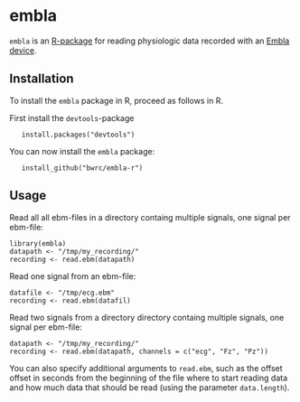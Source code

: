 embla
=======

`embla` is an [R-package](https://www.r-project.org/) for reading physiologic data recorded with an [Embla device](http://www.natus.com/index.cfm?page=products_1&crid=998).

Installation
------------
To install the `embla` package in R, proceed as follows in R.

First install the `devtools`-package
```
   install.packages("devtools")
```

You can now install the `embla` package:
```
   install_github("bwrc/embla-r")
```

Usage
-----
Read all all ebm-files in a directory containg multiple signals, one signal per ebm-file:
```
library(embla)
datapath <- "/tmp/my_recording/"
recording <- read.ebm(datapath)
```

Read one signal from an ebm-file:
```
datafile <- "/tmp/ecg.ebm"
recording <- read.ebm(datafil)
```

Read two signals from a directory  directory containg multiple signals, one signal per ebm-file:

```
datapath <- "/tmp/my_recording/"
recording <- read.ebm(datapath, channels = c("ecg", "Fz", "Pz"))
```

You can also specify additional arguments to `read.ebm`, such as the offset offset in seconds from the beginning of the file where to start reading data and how much data that should be read (using the parameter `data.length`).